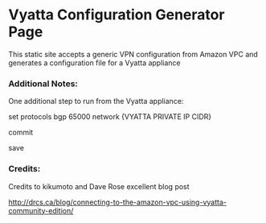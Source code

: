# Vyatta Configuration Generator Page

This static site accepts a generic VPN configuration from Amazon VPC and generates a configuration file for a Vyatta appliance


### Additional Notes:

One additional step to run from the Vyatta appliance:

set protocols bgp 65000 network {VYATTA PRIVATE IP CIDR}

commit

save

### Credits:

Credits to kikumoto and Dave Rose excellent blog post

http://drcs.ca/blog/connecting-to-the-amazon-vpc-using-vyatta-community-edition/

